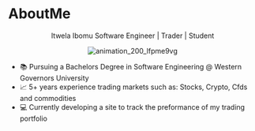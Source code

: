 # AboutMe
<p align="center">
  Itwela Ibomu
  Software Engineer | Trader | Student
</p>
<p align="center">
  <img src="https://user-images.githubusercontent.com/36617380/227790544-672b972e-c4ef-4478-a5fa-80f144f92717.gif" alt="animation_200_lfpme9vg" />
</p>


* 📚 Pursuing a Bachelors Degree in Software Engineering @ Western Governors University
* 📈 5+ years experience trading markets such as: Stocks, Crypto, Cfds and commodities
* 💻 Currently developing a site to track the preformance of my trading portfolio

